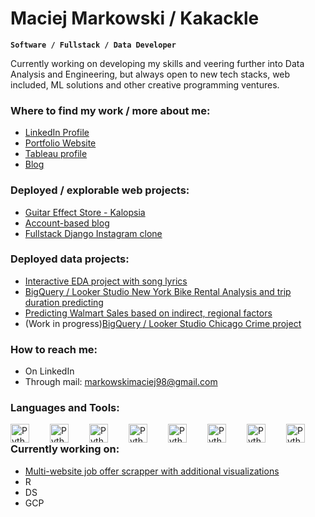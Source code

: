# Maciej Markowski / Kakackle

**`Software / Fullstack / Data Developer`**

Currently working on developing my skills and veering further into Data Analysis and Engineering, but always open to new tech stacks, web included, ML solutions and other creative programming ventures.

### Where to find my work / more about me:
* [LinkedIn Profile](https://www.linkedin.com/in/maciej-markowski-98-/)
* [Portfolio Website](https://mmarkowski.vercel.app/)
* [Tableau profile](https://public.tableau.com/app/profile/maciej.m5728/vizzes)
* [Blog](https://kakackle.github.io/)

### Deployed / explorable web projects:
* [Guitar Effect Store - Kalopsia](https://django-vue-sklep.onrender.com/)
* [Account-based blog](https://vue-blog-front.netlify.app/)
* [Fullstack Django Instagram clone](https://django-insta.onrender.com/)
### Deployed data projects:
* [Interactive EDA project with song lyrics](https://lyrics-analysis.onrender.com/)
* [BigQuery / Looker Studio New York Bike Rental Analysis and trip duration predicting](https://lookerstudio.google.com/reporting/64994917-0691-4d94-923b-e59798c9c611)
* [Predicting Walmart Sales based on indirect, regional factors](https://kakackle.github.io/ml_zoo/predicting_walmart_sales.html)
* (Work in progress)[BigQuery / Looker Studio Chicago Crime project](https://lookerstudio.google.com/reporting/ffd46b6a-01cc-47b1-a591-ed8dfd988a59)

### How to reach me:
* On LinkedIn
* Through mail: markowskimaciej98@gmail.com

### Languages and Tools:

<img align="left" alt="Python" width="30px" style="padding-right:30px;" src="https://cdn.jsdelivr.net/gh/devicons/devicon@latest/icons/python/python-original.svg" />
<img align="left" alt="Python" width="30px" style="padding-right:30px;" src="https://cdn.jsdelivr.net/gh/devicons/devicon@latest/icons/django/django-plain-wordmark.svg" />
<img align="left" alt="Python" width="30px" style="padding-right:30px;" src="https://cdn.jsdelivr.net/gh/devicons/devicon@latest/icons/djangorest/djangorest-original.svg" />
<img align="left" alt="Python" width="30px" style="padding-right:30px;" src="https://cdn.jsdelivr.net/gh/devicons/devicon@latest/icons/pandas/pandas-original-wordmark.svg" />
<img align="left" alt="Python" width="30px" style="padding-right:30px;" src="https://cdn.jsdelivr.net/gh/devicons/devicon@latest/icons/postgresql/postgresql-original.svg" />
<img align="left" alt="Python" width="30px" style="padding-right:30px;" src="https://cdn.jsdelivr.net/gh/devicons/devicon@latest/icons/figma/figma-original.svg" />
<img align="left" alt="Python" width="30px" style="padding-right:30px;" src="https://cdn.jsdelivr.net/gh/devicons/devicon@latest/icons/vuejs/vuejs-original.svg" />
<img align="left" alt="Python" width="30px" style="padding-right:30px;" src="https://cdn.jsdelivr.net/gh/devicons/devicon@latest/icons/googlecloud/googlecloud-original.svg" />

#
### Currently working on:
* [Multi-website job offer scrapper with additional visualizations](https://github.com/Kakackle/python_scrapers_etc)
* R
* DS
* GCP
